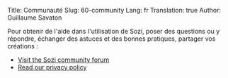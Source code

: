 Title: Communauté
Slug: 60-community
Lang: fr
Translation: true
Author: Guillaume Savaton

Pour obtenir de l'aide dans l'utilisation de Sozi, poser des questions ou y répondre,
échanger des astuces et des bonnes pratiques, partager vos créations&nbsp;:

* [Visit the Sozi community forum](/community)
* [Read our privacy policy](|filename|privacy.md)
